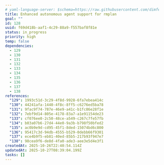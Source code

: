 ```yaml
---
# yaml-language-server: $schema=https://raw.githubusercontent.com/dimfeld/llmutils/main/schema/rmplan-plan-schema.json
title: Enhanced autonomous agent support for rmplan
goal: ""
id: 128
uuid: f69d418b-aaf1-4c29-88a9-f557baf8f81e
status: in_progress
priority: high
temp: false
dependencies:
  - 129
  - 130
  - 131
  - 132
  - 133
  - 134
  - 135
  - 136
  - 137
  - 138
references:
  "129": 1993c51d-3c29-4f8d-9928-6fa7ebea414c
  "130": 44241afa-1440-4f8c-8ff5-c6276ed5ba78
  "131": 9fac9f74-787e-46e9-a41c-b1fc86e28f1e
  "132": 7ebf9d14-805e-4178-83a7-a1e91154de23
  "133": cf076ee0-2c50-48ce-a549-c267c7fe57fb
  "134": b03a07b6-27d4-44e0-9a3b-b798f50bfed2
  "135": ac0b9e9d-cd95-45f1-8ded-15074bd6c800
  "136": 95417c3d-94db-4555-b529-0debb66f9301
  "137": ece4b9f5-eb81-40ed-85b5-217b93f947e7
  "138": 98cea9f6-de8d-4fa0-ade3-aee3e5d4e3f1
createdAt: 2025-10-26T22:40:54.114Z
updatedAt: 2025-10-27T08:39:04.199Z
tasks: []
---
```

